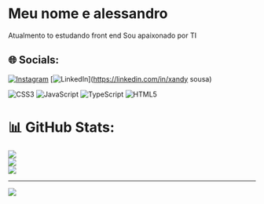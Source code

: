 # Meu nome e alessandro
Atualmento to estudando front end 
Sou apaixonado por TI



## 🌐 Socials:
[![Instagram](https://img.shields.io/badge/Instagram-%23E4405F.svg?logo=Instagram&logoColor=white)](https://instagram.com/xand.e2001) [![LinkedIn](https://img.shields.io/badge/LinkedIn-%230077B5.svg?logo=linkedin&logoColor=white)](https://linkedin.com/in/xandy sousa) 


      
          
![CSS3](https://img.shields.io/badge/css3-%231572B6.svg?style=for-the-badge&logo=css3&logoColor=white) ![JavaScript](https://img.shields.io/badge/javascript-%23323330.svg?style=for-the-badge&logo=javascript&logoColor=%23F7DF1E) ![TypeScript](https://img.shields.io/badge/typescript-%23007ACC.svg?style=for-the-badge&logo=typescript&logoColor=white) ![HTML5](https://img.shields.io/badge/html5-%23E34F26.svg?style=for-the-badge&logo=html5&logoColor=white)
# 📊 GitHub Stats:
![](https://github-readme-stats.vercel.app/api?username=xandesousa54&theme=neon&hide_border=false&include_all_commits=false&count_private=false)<br/>
![](https://github-readme-streak-stats.herokuapp.com/?user=xandesousa54&theme=neon&hide_border=false)<br/>
![](https://github-readme-stats.vercel.app/api/top-langs/?username=xandesousa54&theme=neon&hide_border=false&include_all_commits=false&count_private=false&layout=compact)

---
[![](https://visitcount.itsvg.in/api?id=xandesousa54&icon=0&color=0)](https://visitcount.itsvg.in)

<!-- Proudly created with GPRM ( https://gprm.itsvg.in ) -->
